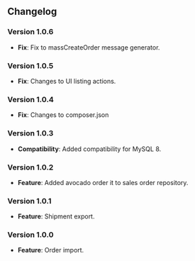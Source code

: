 ## Changelog

### Version 1.0.6
- **Fix**: Fix to massCreateOrder message generator.

### Version 1.0.5
- **Fix**: Changes to UI listing actions.

### Version 1.0.4
- **Fix**: Changes to composer.json

### Version 1.0.3
- **Compatibility**: Added compatibility for MySQL 8.

### Version 1.0.2
- **Feature**: Added avocado order it to sales order repository.

### Version 1.0.1
- **Feature**: Shipment export.

### Version 1.0.0
- **Feature**: Order import.
